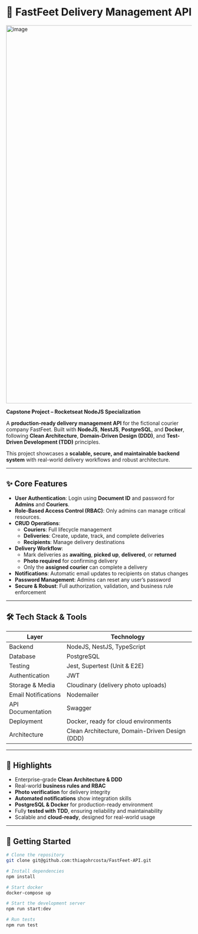 
# 🚀 FastFeet Delivery Management API
<img width="1536" height="1024" alt="image" src="https://github.com/user-attachments/assets/cf847ba8-5850-407c-9290-85e1cbe760fe" />

**Capstone Project – Rocketseat NodeJS Specialization**

A **production-ready delivery management API** for the fictional courier company FastFeet. Built with **NodeJS**, **NestJS**, **PostgreSQL**, and **Docker**, following **Clean Architecture**, **Domain-Driven Design (DDD)**, and **Test-Driven Development (TDD)** principles.

This project showcases a **scalable, secure, and maintainable backend system** with real-world delivery workflows and robust architecture.

---

## ✨ Core Features

- **User Authentication**: Login using **Document ID** and password for **Admins** and **Couriers**.
- **Role-Based Access Control (RBAC)**: Only admins can manage critical resources.
- **CRUD Operations**:
  - **Couriers**: Full lifecycle management
  - **Deliveries**: Create, update, track, and complete deliveries
  - **Recipients**: Manage delivery destinations
- **Delivery Workflow**:
  - Mark deliveries as **awaiting**, **picked up**, **delivered**, or **returned**
  - **Photo required** for confirming delivery
  - Only the **assigned courier** can complete a delivery
- **Notifications**: Automatic email updates to recipients on status changes
- **Password Management**: Admins can reset any user’s password
- **Secure & Robust**: Full authorization, validation, and business rule enforcement

---

## 🛠 Tech Stack & Tools

| Layer | Technology |
|-------|------------|
| Backend | NodeJS, NestJS, TypeScript |
| Database | PostgreSQL |
| Testing | Jest, Supertest (Unit & E2E) |
| Authentication | JWT |
| Storage & Media | Cloudinary (delivery photo uploads) |
| Email Notifications | Nodemailer |
| API Documentation | Swagger |
| Deployment | Docker, ready for cloud environments |
| Architecture | Clean Architecture, Domain-Driven Design (DDD) |

---

## 💎 Highlights

- Enterprise-grade **Clean Architecture & DDD**
- Real-world **business rules and RBAC**
- **Photo verification** for delivery integrity
- **Automated notifications** show integration skills
- **PostgreSQL & Docker** for production-ready environment
- Fully **tested with TDD**, ensuring reliability and maintainability
- Scalable and **cloud-ready**, designed for real-world usage

---

## 🚀 Getting Started

```bash
# Clone the repository
git clone git@github.com:thiagohrcosta/FastFeet-API.git

# Install dependencies
npm install

# Start docker
docker-compose up

# Start the development server
npm run start:dev

# Run tests
npm run test
